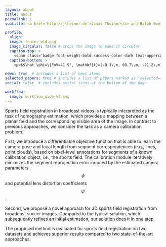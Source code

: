 ```yaml
---
layout: about
title: about
permalink: /
subtitle: <a href='http://jtheiner.de'>Jonas Theiner</a> and Ralph Ewerth

profile:
  align: 
  image: teaser_wld.png
  image_circular: false # crops the image to make it circular
  caption-top: >
    <span class="badge font-weight-bold success-color-dark text-uppercase align-middle"> TLTR </span><b>  Learn individual camera parameters from segment correspondences (lines, point clouds) of a known calibration object by iteratively minimizing the segment reprojection error without relying on keypoint correspondences.</b>
  caption-bottom: >
    <p>$$\hat \phi=\{FoV=41.9°, \mathbf{t}=[-0.1\,m, 60.7\,m, -21.2\,m], pan=14.3°, tilt=61.9°, roll=-0.1°\}\quad \hat \psi=\{k_1=0.198, k_2=0.056\}$$</p>

news: true  # includes a list of news items
selected_papers: true # includes a list of papers marked as "selected={true}"
social: false  # includes social icons at the bottom of the page

workflow:
  image: workflow_wide_v2.svg
---
```


	
Sports field registration in broadcast videos is typically interpreted as the task of homography
estimation, which provides a mapping between a planar field and the corresponding visible area of the
image.
In contrast to previous approaches, we consider the task as a camera calibration problem.

First, we introduce a differentiable objective function that is able to learn the camera pose and focal
length from segment correspondences (e.g., lines, point clouds), based on pixel-level annotations for
segments of a known calibration object, i.e., the sports field.
The calibration module iteratively minimizes the segment reprojection error induced by the estimated
camera parameters $$\phi$$ and potential lens distortion coefficients $$\psi$$.

Second, we propose a novel approach for 3D sports field registration from broadcast soccer images.
Compared to the typical solution, which subsequently refines an initial estimation, our solution does it
in one step.

The proposed method is evaluated for sports field registration on two datasets
and achieves superior results compared to two state-of-the-art approaches.
